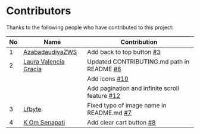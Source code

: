 # Contributors

Thanks to the following people who have contributed to this project:

| No  | Name                                                  | Contribution                                                                                        |
| --- | ----------------------------------------------------- | --------------------------------------------------------------------------------------------------- |
| 1   | [AzabadaudiyaZWS](https://github.com/AzabadaudiyaZWS) | Add back to top button [#3](https://github.com/thuongtruong109/icoziv/pull/3)                       |
| 2   | [Laura Valencia Gracia](https://github.com/kit57)     | Updated CONTRIBUTING.md path in README [#6](https://github.com/thuongtruong109/icoziv/pull/6)       |
|     |                                                       | Add icons [#10](https://github.com/thuongtruong109/icoziv/pull/10)                                  |
|     |                                                       | Add pagination and infinite scroll feature [#12](https://github.com/thuongtruong109/icoziv/pull/12) |
| 3   | [Lfbyte](https://github.com/Lfbyte)                   | Fixed typo of image name in README.md [#7](https://github.com/thuongtruong109/icoziv/pull/7)        |
| 4   | [K Om Senapati](https://github.com/k0msenapati)       | Add clear cart button [#8](https://github.com/thuongtruong109/icoziv/pull/8)                        |
